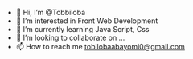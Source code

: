 - 👋 Hi, I’m @Tobbiloba
- 👀 I’m interested in Front Web Development
- 🌱 I’m currently learning Java Script, Css
- 💞️ I’m looking to collaborate on ...
- 📫 How to reach me tobilobaabayomi0@gmail.com

<!---
Tobbiloba/Tobbiloba is a ✨ special ✨ repository because its `README.md` (this file) appears on your GitHub profile.
You can click the Preview link to take a look at your changes.
--->
